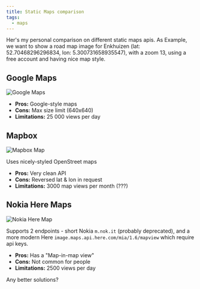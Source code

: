 ```yaml
---
title: Static Maps comparison
tags:
  - maps
---
```


Her's my personal comparison on different static maps apis. As Example, we want to show a road map image for Enkhuizen (lat: 52.70468296296834, lon: 5.300731658935547), with a zoom 13, using a free account and having nice map style.

## Google Maps

![Google Maps](http://maps.googleapis.com/maps/api/staticmap?center=52.70468296296834,5.300731658935547&zoom=13&size=640x200&sensor=false)

- **Pros:** Google-style maps
- **Cons:** Max size limit (640x640)
- **Limitations:** 25 000 views per day

## Mapbox

![Mapbox Map](http://api.tiles.mapbox.com/v3/xslim.hgm2p8g2/5.300731658935547,52.70468296296834,13/640x200.png)

Uses nicely-styled OpenStreet maps

- **Pros:** Very clean API
- **Cons:** Reversed lat & lon in request
- **Limitations:** 3000 map views per month (???)

## Nokia Here Maps

![Nokia Here Map](http://m.nok.it/?w=640&h=200&ml=eng&nord&nodot&pip&c=52.70468296296834,5.300731658935547&z=13&f=0)

Supports 2 endpoints - short Nokia `m.nok.it` (probably deprecated), and a more modern Here `image.maps.api.here.com/mia/1.6/mapview` which require api keys.

- **Pros:** Has a "Map-in-map view"
- **Cons:** Not common for people
- **Limitations:** 2500 views per day

Any better solutions?

